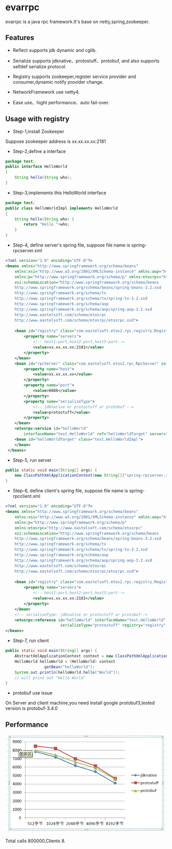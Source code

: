 # evarrpc

evarrpc is a java rpc framework.It's base on netty,spring,zookeeper.

## Features

* Reflect supports jdk dynamic and cglib.

* Serialize supports jdknative、protostuff、protobuf, and also supports selfdef serialize protocol.

* Registry supports zookeeper,register service provider and consumer,dynamic notify provider change.

* NetworkFramework use netty4.

* Ease use、hight performance、auto fail-over.

## Usage with registry
* Step-1,install Zookeeper

Suppose zookeeper address is xx.xx.xx.xx:2181

* Step-2,define a interface
```Java
package test;
public interface HelloWorld
{
    String hello(String who);
}
```

* Step-3,implements this HelloWorld interface
```Java
package test;
public class HelloWorldImpl implements HelloWorld
{
    String hello(String who) {
        return "Hello "+who;
    }
}
```

* Step-4, define server's spring file, suppose file name is spring-rpcserver.xml
```Xml
<?xml version="1.0" encoding="UTF-8"?>
<beans xmlns="http://www.springframework.org/schema/beans"
    xmlns:xsi="http://www.w3.org/2001/XMLSchema-instance" xmlns:aop="http://www.springframework.org/schema/aop"
    xmlns:p="http://www.springframework.org/schema/p" xmlns:etosrpc="http://www.eastelsoft.com/schema/etosrpc"
    xsi:schemaLocation="http://www.springframework.org/schema/beans 
    http://www.springframework.org/schema/beans/spring-beans-3.2.xsd 
    http://www.springframework.org/schema/tx 
    http://www.springframework.org/schema/tx/spring-tx-3.2.xsd 
    http://www.springframework.org/schema/aop 
    http://www.springframework.org/schema/aop/spring-aop-3.2.xsd 
    http://www.eastelsoft.com/schema/etosrpc 
    http://www.eastelsoft.com/schema/etosrpc/etosrpc.xsd">

    <bean id="registry" class="com.eastelsoft.etos2.rpc.registry.RegistryZookeeper" init-method="init" destroy-method="destroy">
        <property name="servers">
            <!-- host1:port,host2:port,host3:port-->
            <value>xx.xx.xx.xx:2181</value>
        </property>
    </bean>
    <bean id="rpcServer" class="com.eastelsoft.etos2.rpc.RpcServer" init-method="init" destroy-method="destroy">
        <property name="host">
            <value>xx.xx.xx.xx</value>
        </property>
        <property name="port">
            <value>8888</value>
        </property>
        <property name="serializeType">
            <!-- jdknative or protostuff or protobuf -->
            <value>protostuff</value>
        </property>
    </bean>
    <etosrpc:service id="helloWorld"
        interfaceName="test.HelloWorld" ref="helloWorldTarget" server="rpcServer" registry="registry" />
    <bean id="helloWorldTarget" class="test.HelloWorldImpl">
    </bean>
 </beans>
```

* Step-5, run server
```Java
public static void main(String[] args) {
    new ClassPathXmlApplicationContext(new String[]{"spring-rpcserver.xml"});
}
```

* Step-6, define client's spring file, suppose file name is spring-rpcclient.xml
```Xml
<?xml version="1.0" encoding="UTF-8"?>
<beans xmlns="http://www.springframework.org/schema/beans"
    xmlns:xsi="http://www.w3.org/2001/XMLSchema-instance" xmlns:aop="http://www.springframework.org/schema/aop"
    xmlns:p="http://www.springframework.org/schema/p" 
    xmlns:etosrpc="http://www.eastelsoft.com/schema/etosrpc" 
    xsi:schemaLocation="http://www.springframework.org/schema/beans 
    http://www.springframework.org/schema/beans/spring-beans-3.2.xsd
    http://www.springframework.org/schema/tx 
    http://www.springframework.org/schema/tx/spring-tx-3.2.xsd
    http://www.springframework.org/schema/aop 
    http://www.springframework.org/schema/aop/spring-aop-3.2.xsd
    http://www.eastelsoft.com/schema/etosrpc 
    http://www.eastelsoft.com/schema/etosrpc/etosrpc.xsd">

    <bean id="registry" class="com.eastelsoft.etos2.rpc.registry.RegistryZookeeper" init-method="init" destroy-method="destroy">
        <property name="servers">
            <!-- host1:port,host2:port,host3:port-->
            <value>xx.xx.xx.xx:2181</value>
        </property>
    </bean>
    <!-- serializeType: jdknative or protostuff or protobuf-->
    <etosrpc:reference id="helloWorld" interfaceName="test.HelloWorld"
                        serializeType="protostuff" registry="registry" />
</beans>
```

* Step-7, run client
```Java
public static void main(String[] args) {
    AbstractXmlApplicationContext context = new ClassPathXmlApplicationContext(new String[]{"spring-rpcclient.xml"});
    HelloWorld helloWorld = (HelloWorld) context
                .getBean("helloWorld");
    System.out.println(helloWorld.hello("World"));
    // will print out "Hello World"
}
```

* protobuf use issue

On Server and client machine,you need install google protobuf3,tested version is protobuf-3.4.0

## Performance

![Performance test](https://github.com/wangtiewu/evarrpc/raw/master/images/evarrpc-performance.png)

Total calls 800000,Clients 8.
